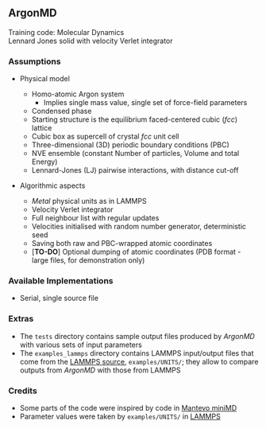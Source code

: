 ## ArgonMD

Training code: Molecular Dynamics  
Lennard Jones solid with velocity Verlet integrator


### Assumptions

* Physical model
  * Homo-atomic Argon system
    * Implies single mass value, single set of force-field parameters
  * Condensed phase
  * Starting structure is the equilibrium faced-centered cubic (*fcc*) lattice
  * Cubic box as supercell of crystal *fcc* unit cell
  * Three-dimensional (3D) periodic boundary conditions (PBC)
  * NVE ensemble (constant Number of particles, Volume and total Energy)
  * Lennard-Jones (LJ) pairwise interactions, with distance cut-off

* Algorithmic aspects
  * *Metal* physical units as in LAMMPS
  * Velocity Verlet integrator
  * Full neighbour list with regular updates
  * Velocities initialised with random number generator, deterministic seed
  * Saving both raw and PBC-wrapped atomic coordinates
  * [**TO-DO**] Optional dumping of atomic coordinates (PDB format - large files, for demonstration only)


### Available Implementations
* Serial, single source file


### Extras
* The `tests` directory contains sample output files produced by *ArgonMD* with various sets of input parameters
* The `examples_lammps` directory contains LAMMPS input/output files that come from the [LAMMPS source](https://github.com/lammps/lammps), `examples/UNITS/`;  they allow to compare outputs from *ArgonMD* with those from LAMMPS


### Credits
* Some parts of the code were inspired by code in [Mantevo miniMD](https://github.com/Mantevo/miniMD)
* Parameter values were taken by `examples/UNITS/` in [LAMMPS](https://github.com/lammps/lammps)
